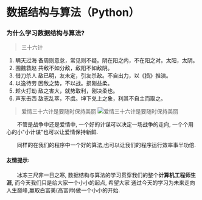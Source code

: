 # 数据结构与算法（Python）

### 为什么学习数据结构与算法?
>三十六计
1. 瞒天过海 备周则意怠，常见则不疑。阴在阳之内，不在阳之对。太阳，太阴。
2. 围魏救赵 共敌不如分敌，敌阳不如敌阴。
3. 借刀杀人 敌已明，友未定，引友杀敌。不自出力，以《损》推演。
4. 以逸待劳 困敌之势，不以战。损刚益柔。
5. 趁火打劫 敌之害大，就势取利，刚决柔也。
6. 声东击西 敌志乱萃，不虞。坤下兑上之象，利其不自主而取之。


>爱情三十六计是要随时保持美丽
![爱情三十六计是要随时保持美丽](/images/爱情三十六计.png)

&emsp;&emsp;不管是战争中还是爱情中, 一个好的计谋可以决定一场战争的走向, 一个个用心的小"小计谋"也可以让爱情保持新鲜.

&emsp;&emsp;同样的在我们的程序中一个好的算法,也可以让我们的程序运行效率事半功倍.

#### 友情提示:
&emsp;&emsp;冰冻三尺非一日之寒, 数据结构与算法的学习贯穿我们的整个**计算机工程师生涯**, 而今天我们只是给大家一个小小的起点, 希望大家
通过今天的学习为未来走向人生巅峰,赢取白富美(高富帅)做一个小小的开始.
